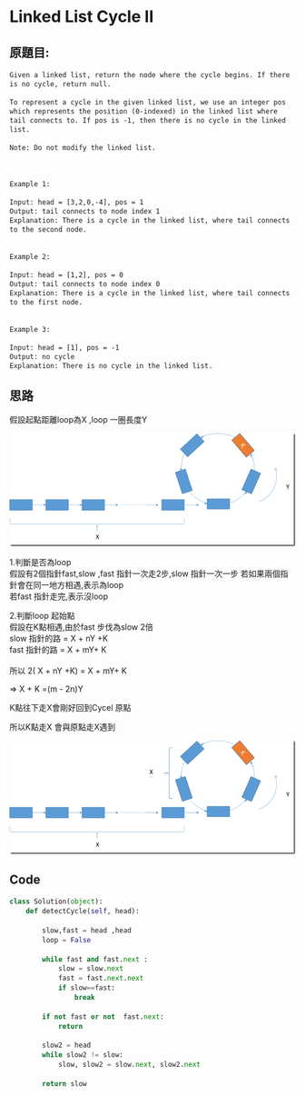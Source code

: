 # Linked List Cycle II


## 原題目:
```
Given a linked list, return the node where the cycle begins. If there is no cycle, return null.

To represent a cycle in the given linked list, we use an integer pos which represents the position (0-indexed) in the linked list where tail connects to. If pos is -1, then there is no cycle in the linked list.

Note: Do not modify the linked list.

 

Example 1:

Input: head = [3,2,0,-4], pos = 1
Output: tail connects to node index 1
Explanation: There is a cycle in the linked list, where tail connects to the second node.


Example 2:

Input: head = [1,2], pos = 0
Output: tail connects to node index 0
Explanation: There is a cycle in the linked list, where tail connects to the first node.


Example 3:

Input: head = [1], pos = -1
Output: no cycle
Explanation: There is no cycle in the linked list.

```

## 思路

假設起點距離loop為X ,loop 一圈長度Y

<img src="141_1.png">


1.判斷是否為loop </br>
假設有2個指針fast,slow ,fast 指針一次走2步,slow 指針一次一步
若如果兩個指針會在同一地方相遇,表示為loop</br>
若fast 指針走完,表示沒loop</br>

2.判斷loop 起始點</br>
假設在K點相遇,由於fast 步伐為slow 2倍</br>
slow 指針的路 = X + nY +K</br>
fast 指針的路 = X + mY+ K   </br>
</br>
所以 2( X + nY +K) = X + mY+ K  </br>

=> X + K =(m - 2n)Y</br>

K點往下走X會剛好回到Cycel 原點</br>

所以K點走X 會與原點走X遇到</br>



<img src="141_2.png">



## Code



``` python
class Solution(object):
    def detectCycle(self, head):
        
        slow,fast = head ,head
        loop = False
        
        while fast and fast.next :            
            slow = slow.next            
            fast = fast.next.next            
            if slow==fast:
                break              
              
        if not fast or not  fast.next:
            return        
        
        slow2 = head
        while slow2 != slow:
            slow, slow2 = slow.next, slow2.next     
        
        return slow
```  

















